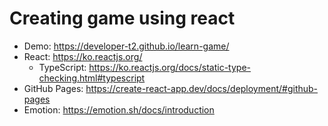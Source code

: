 # Creating game using react

- Demo: https://developer-t2.github.io/learn-game/
- React: https://ko.reactjs.org/
  - TypeScript: https://ko.reactjs.org/docs/static-type-checking.html#typescript
- GitHub Pages: https://create-react-app.dev/docs/deployment/#github-pages
- Emotion: https://emotion.sh/docs/introduction

